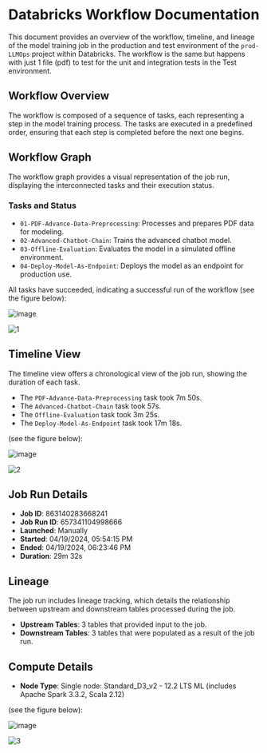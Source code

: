 # Databricks Workflow Documentation

This document provides an overview of the workflow, timeline, and lineage of the model training job in the production and test environment of the `prod-LLMOps` project within Databricks. The workflow is the same but happens with just 1 file (pdf) to test for the unit and integration tests in the Test environment.

## Workflow Overview

The workflow is composed of a sequence of tasks, each representing a step in the model training process. The tasks are executed in a predefined order, ensuring that each step is completed before the next one begins.

## Workflow Graph

The workflow graph provides a visual representation of the job run, displaying the interconnected tasks and their execution status.

### Tasks and Status

- `01-PDF-Advance-Data-Preprocessing`: Processes and prepares PDF data for modeling.
- `02-Advanced-Chatbot-Chain`: Trains the advanced chatbot model.
- `03-Offline-Evaluation`: Evaluates the model in a simulated offline environment.
- `04-Deploy-Model-As-Endpoint`: Deploys the model as an endpoint for production use.

All tasks have succeeded, indicating a successful run of the workflow (see the figure below):

![image](https://github.com/luv91/LLMOps/assets/10795176/cfefc8a0-1a6c-4302-8d34-b1a189581408)

![1](https://github.com/Ayush-Patel-10/RAG-using-Azure-Databricks-CI-CD/assets/78248225/8402f24e-ae0c-459c-8ac6-9a2a74e50bec)


## Timeline View

The timeline view offers a chronological view of the job run, showing the duration of each task.

- The `PDF-Advance-Data-Preprocessing` task took 7m 50s.
- The `Advanced-Chatbot-Chain` task took 57s.
- The `Offline-Evaluation` task took 3m 25s.
- The `Deploy-Model-As-Endpoint` task took 17m 18s.

(see the figure below):

![image](https://github.com/luv91/LLMOps/assets/10795176/29aa6114-6924-45aa-b15b-bc6274056c8a)

![2](https://github.com/Ayush-Patel-10/RAG-using-Azure-Databricks-CI-CD/assets/78248225/672e9abd-9688-480e-8ba6-208b7fa6dafa)


## Job Run Details

- **Job ID**: 863140283668241
- **Job Run ID**: 657341104998666
- **Launched**: Manually
- **Started**: 04/19/2024, 05:54:15 PM
- **Ended**: 04/19/2024, 06:23:46 PM
- **Duration**: 29m 32s

## Lineage

The job run includes lineage tracking, which details the relationship between upstream and downstream tables processed during the job.

- **Upstream Tables**: 3 tables that provided input to the job.
- **Downstream Tables**: 3 tables that were populated as a result of the job run.

## Compute Details

- **Node Type**: Single node: Standard_D3_v2 - 12.2 LTS ML (includes Apache Spark 3.3.2, Scala 2.12)

(see the figure below):

![image](https://github.com/luv91/LLMOps/assets/10795176/528e2c90-0626-443e-b573-44b2a311e9d3)

![3](https://github.com/Ayush-Patel-10/RAG-using-Azure-Databricks-CI-CD/assets/78248225/09773868-6d2b-4d2d-b99d-a73398611110)





